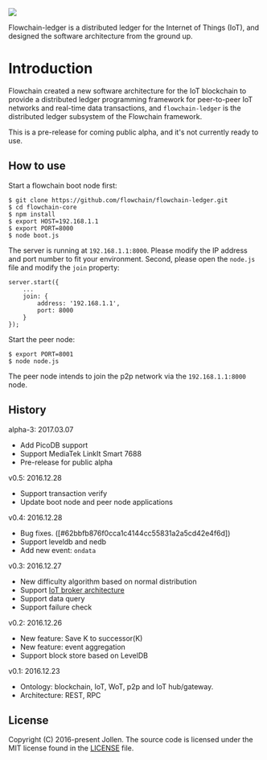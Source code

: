 ![](https://flowchain.io/fb0/images/logo-text%40128.png)

Flowchain-ledger is a distributed ledger for the Internet of Things (IoT), and designed the software architecture from the ground up.

# Introduction

Flowchain created a new software architecture for the IoT blockchain to provide a distributed ledger programming framework for peer-to-peer IoT networks and real-time data transactions, and ```flowchain-ledger``` is the distributed ledger subsystem of the Flowchain framework.

This is a pre-release for coming public alpha, and it's not currently ready to use.

## How to use

Start a flowchain boot node first:

```
$ git clone https://github.com/flowchain/flowchain-ledger.git
$ cd flowchain-core
$ npm install
$ export HOST=192.168.1.1
$ export PORT=8000
$ node boot.js
```

The server is running at ```192.168.1.1:8000```. Please modify the IP address and port number to fit your environment. Second, please open the ```node.js``` file and modify the ```join``` property:

```
server.start({
	...
	join: {
		address: '192.168.1.1',
		port: 8000
	}
});
```

Start the peer node:

```
$ export PORT=8001
$ node node.js
```

The peer node intends to join the p2p network via the ```192.168.1.1:8000``` node.

## History

alpha-3: 2017.03.07
 * Add PicoDB support
 * Support MediaTek LinkIt Smart 7688
 * Pre-release for public alpha

v0.5: 2016.12.28
 * Support transaction verify
 * Update boot node and peer node applications

v0.4: 2016.12.28
 * Bug fixes. ([#62bbfb876f0cca1c4144cc55831a2a5cd42e4f6d])
 * Support leveldb and nedb
 * Add new event: ```ondata```

v0.3: 2016.12.27
 * New difficulty algorithm based on normal distribution
 * Support [IoT broker architecture](https://wotcity.com)
 * Support data query
 * Support failure check

v0.2: 2016.12.26
 * New feature: Save K to successor(K)
 * New feature: event aggregation
 * Support block store based on LevelDB

v0.1: 2016.12.23
 * Ontology: blockchain, IoT, WoT, p2p and IoT hub/gateway.
 * Architecture: REST, RPC

## License

Copyright (C) 2016-present Jollen. The source code is licensed under the MIT license found in the [LICENSE](LICENSE) file.
